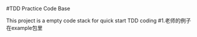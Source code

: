#TDD Practice Code Base

This project is a empty code stack for quick start TDD coding
#1.老师的例子在example包里
